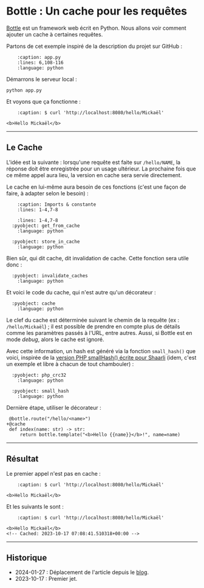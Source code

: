 # Bottle : Un cache pour les requêtes

[Bottle](https://github.com/bottlepy/bottle) est un framework web écrit en Python.
Nous allons voir comment ajouter un cache à certaines requêtes.

Partons de cet exemple inspiré de la description du projet sur GitHub :

```{literalinclude} snippets/bottle-cache-requetes.py
    :caption: app.py
    :lines: 6,108-116
    :language: python
```

Démarrons le serveur local :

```{code-block} shell
python app.py
```

Et voyons que ça fonctionne :

```{code-block} html
    :caption: $ curl 'http://localhost:8080/hello/Mickaël'

<b>Hello Mickaël</b>
```

---

## Le Cache

L'idée est la suivante : lorsqu'une requête est faite sur `/hello/NAME`, la réponse doit être enregistrée pour un usage ultérieur. La prochaine fois que ce même appel aura lieu, la version en cache sera servie directement.

Le cache en lui-même aura besoin de ces fonctions (c'est une façon de faire, à adapter selon le besoin) :

```{literalinclude} snippets/bottle-cache-requetes.py
    :caption: Imports & constante
    :lines: 1-4,7-8
```

```{literalinclude} snippets/bottle-cache-requetes.py
    :lines: 1-4,7-8
  :pyobject: get_from_cache
    :language: python
```

```{literalinclude} snippets/bottle-cache-requetes.py
  :pyobject: store_in_cache
    :language: python
```

Bien sûr, qui dit cache, dit invalidation de cache. Cette fonction sera utile donc :

```{literalinclude} snippets/bottle-cache-requetes.py
  :pyobject: invalidate_caches
    :language: python
```

Et voici le code du cache, qui n'est autre qu'un décorateur :

```{literalinclude} snippets/bottle-cache-requetes.py
  :pyobject: cache
    :language: python
```

Le clef du cache est déterminée suivant le chemin de la requête (ex : `/hello/Mickaël`) ; il est possible de prendre en compte plus de détails comme les paramètres passés à l'URL, entre autres. Aussi, si Bottle est en mode *debug*, alors le cache est ignoré.

Avec cette information, un hash est généré via la fonction `small_hash()` que voici, inspirée de la [version PHP smallHash() écrite pour Shaarli](https://github.com/sebsauvage/Shaarli/blob/029f75f180f79cd581786baf1b37e810da1adfc3/index.php#L228-L241) (idem, c'est un exemple et libre à chacun de tout chambouler) :

```{literalinclude} snippets/bottle-cache-requetes.py
  :pyobject: php_crc32
    :language: python
```

```{literalinclude} snippets/bottle-cache-requetes.py
  :pyobject: small_hash
    :language: python
```

Dernière étape, utiliser le décorateur :

```{code-block} diff
 @bottle.route("/hello/<name>")
+@cache
 def index(name: str) -> str:
     return bottle.template("<b>Hello {{name}}</b>!", name=name)
```

---

## Résultat

Le premier appel n'est pas en cache :

```{code-block} html
    :caption: $ curl 'http://localhost:8080/hello/Mickaël'

<b>Hello Mickaël</b>
```

Et les suivants le sont :

```{code-block} html
    :caption: $ curl 'http://localhost:8080/hello/Mickaël'

<b>Hello Mickaël</b>
<!-- Cached: 2023-10-17 07:08:41.510318+00:00 -->
```

---

## Historique

- 2024-01-27 : Déplacement de l'article depuis le [blog](https://www.tiger-222.fr/?d=2023/10/17/09/02/58-bottle-un-cache-pour-les-requetes).
- 2023-10-17 : Premier jet.
